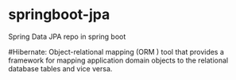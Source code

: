 # springboot-jpa
 Spring Data JPA repo in spring boot

#Hibernate: 
Object-relational mapping (ORM ) tool that provides a framework for mapping application domain objects to the relational database tables and vice versa.
